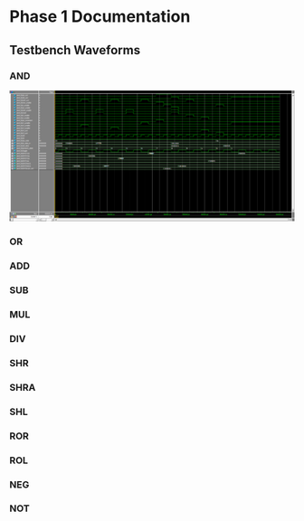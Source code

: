 # Phase 1 Documentation

## Testbench Waveforms

### AND

![AND testbench waveforms](/phase_1/waveforms/and_tb.png)

### OR

### ADD

### SUB

### MUL

### DIV

### SHR

### SHRA

### SHL

### ROR

### ROL

### NEG

### NOT